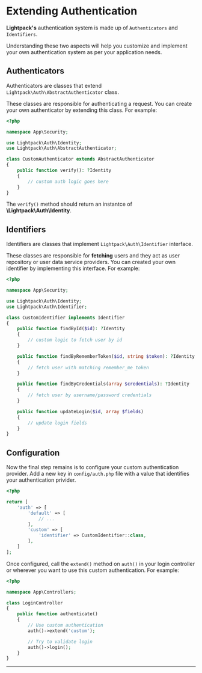 # Extending Authentication

**Lightpack's** authentication system is made up of `Authenticators` and `Identifiers`. 

Understanding these two aspects will help you customize and implement your own authentication system as per your application needs. 

## Authenticators

Authenticators are classes that extend `Lightpack\Auth\AbstractAuthenticator` class. 

These classes are responsible for authenticating a request. You can create your own authenticator by extending this class. For example:

```php
<?php

namespace App\Security;

use Lightpack\Auth\Identity;
use Lightpack\Auth\AbstractAuthenticator;

class CustomAuthenticator extends AbstractAuthenticator
{
    public function verify(): ?Identity
    {
        // custom auth logic goes here
    }
}
```

The `verify()` method should return an instantce of **\Lightpack\Auth\Identity**. 

## Identifiers

Identifiers are classes that implement `Lightpack\Auth\Identifier` interface.

These classes are responsible for **fetching** users and they act as user repository or user data service providers. You can created your own identifier by implementing this interface. For example:

```php
<?php

namespace App\Security;

use Lightpack\Auth\Identity;
use Lightpack\Auth\Identifier;

class CustomIdentifier implements Identifier
{
    public function findById($id): ?Identity
    {
        // custom logic to fetch user by id
    }

    public function findByRememberToken($id, string $token): ?Identity
    {
        // fetch user with matching remember_me token
    }

    public function findByCredentials(array $credentials): ?Identity
    {
        // fetch user by username/password credentials
    }

    public function updateLogin($id, array $fields)
    {
        // update login fields 
    }
}
```

## Configuration

Now the final step remains is to configure your custom authentication provider. Add a new key in `config/auth.php` file
with a value that identifies your authentication privider.

```php
<?php

return [
    'auth' => [
        'default' => [
            // ...
        ],
        'custom' => [
            'identifier' => CustomIdentifier::class,
        ],
    ]
];
```

Once configured, call the `extend()` method on `auth()` in your login controller or wherever you want to use this custom authentication. For example:

```php
<?php 

namespace App\Controllers;

class LoginController
{
    public function authenticate()
    {
        // Use custom authentication
        auth()->extend('custom');

        // Try to validate login
        auth()->login();
    }
}
```

---